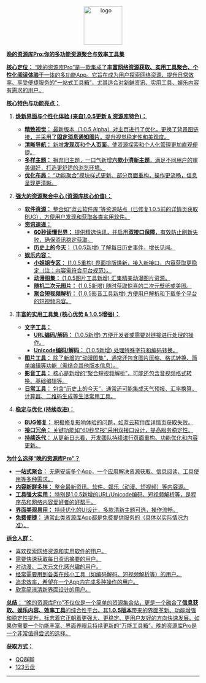 <div align="center">
  <a href="https://flowus.cn/wdzyk/share/f03cf2e4-efd3-4408-90f7-f13fc092254e"><img width="100px" alt="logo" src="https://fs-im-kefu.7moor-fs1.com/ly/4d2c3f00-7d4c-11e5-af15-41bf63ae4ea0/d7d7a7f72f2cd05f/icon.png"/>
 
<div align="left">  
  
**晚的资源库Pro:你的多功能资源聚合与效率工具集**

**核心定位：**
“晚的资源库Pro”是一款集成了**丰富网络资源获取、实用工具聚合、个性化阅读体验**于一体的多功能App。它旨在成为用户探索网络资源、提升日常效率、享受便捷服务的“一站式工具箱”，尤其适合对新鲜资讯、实用工具、娱乐内容有需求的用户。

**核心特色与功能亮点：**

1.  **焕新界面与个性化体验 (来自1.0.5更新 & 资源库特色)：**
    *   **精致视觉：** 最新版本（1.0.5 Alpha）对主页进行了优化，更换了背景图链接，并采用了**固定消息通知图片**，提升视觉稳定性和美观度。
    *   **清晰导航：** 新增**发现页**和**个人页面**，使资源探索和个人化管理更加直观便捷。
    *   **多样主题：** 摒弃旧主题，一口气新增**六款小清新主题**，满足不同用户的审美偏好，打造更舒适的浏览环境。
    *   **优化布局：** “功能聚合”模块样式更新、部分页面重构，操作更流畅，信息呈现更清晰。

2.  **强大的资源聚合中心 (资源库核心价值)：**
    *   **软件资源：** 整合如“蓝云软件库”等资源站点（已修复1.0.5前的详情页获取BUG），方便用户发现和获取各类实用软件。
    *   **资讯速递：**
        *   **60秒读懂世界：** 提供精选快讯，并启用**双接口保障**，有效防止刷新失败，确保资讯稳定获取。
        *   **历史上的今天：** (1.0.5新增) 了解每日历史事件，增长见闻。
    *   **娱乐内容：**
        *   **小姐姐专区：** (1.0.5重构) 界面排版焕新，接入新接口，内容获取更稳定（注：内容需符合平台规范）。
        *   **动漫图集：** (1.0.5图片工具新增) 汇集精美动漫图片资源。
        *   **随机二次元图片：** (1.0.5新增) 随时获取惊喜的二次元壁纸或美图。
        *   **聚合短视频解析：** (1.0.5影音工具新增) 方便用户解析和下载多个平台的短视频内容。

3.  **丰富的实用工具集 (核心优势 & 1.0.5增强)：**
    *   **文字工具：**
        *   **URL编码/解码：** (1.0.5新增) 方便开发者或需要对链接进行处理的操作。
        *   **Unicode编码/解码：** (1.0.5新增) 处理特殊字符和编码转换。
    *   **图片工具：** 除了新增的“动漫图集”，通常还包含图片压缩、格式转换、简单编辑等功能（需结合其他版本信息）。
    *   **影音工具：** 核心是新增的“聚合短视频解析”，可能还包含音视频格式转换、基础编辑等。
    *   **日常工具：** 包含“历史上的今天”，通常还可能集成天气预报、汇率换算、计算器、二维码生成等生活常用工具。

4.  **稳定与优化 (持续改进)：**
    *   **BUG修复：** 积极修复影响体验的问题，如蓝云软件库详情页获取失败。
    *   **接口冗余：** 关键功能如“60秒早报”采用双接口设计，提高服务稳定性。
    *   **持续迭代：** 从更新日志看，开发团队持续进行页面重构、功能优化和内容更新。

**为什么选择“晚的资源库Pro”？**

*   **一站式聚合：** 无需安装多个App，一个应用解决资源获取、信息阅读、工具使用等多种需求。
*   **内容新鲜多样：** 整合最新资讯、软件、娱乐（动漫、短视频）等内容源。
*   **工具强大实用：** 特别是1.0.5新增的URL/Unicode编码、短视频解析等，是程序员和网络内容爱好者的好帮手。
*   **界面美观易用：** 持续优化的UI设计，多款清新主题可选，操作流畅。
*   **免费便捷：** 通常此类资源库App都是免费提供服务的（具体以实际情况为准）。

**适合人群：**

*   喜欢探索网络资源和实用软件的用户。
*   需要快速获取每日资讯摘要的用户。
*   对动漫、二次元文化感兴趣的用户。
*   经常需要用到各类在线小工具（如编码解码、短视频解析等）的用户。
*   追求效率，希望在一个App内完成多种操作的用户。
*   欣赏简洁清新界面设计的用户。

**总结：**
“晚的资源库Pro”不仅仅是一个简单的资源集合站，更是一个融合了**信息获取、娱乐内容、效率工具**的综合性平台。其**1.0.5版本**带来的界面革新、功能增强和稳定性提升，标志着它正朝着更强大、更稳定、更用户友好的方向快速发展。如果你需要一个功能丰富、界面养眼且持续更新的“万能工具箱”，晚的资源库Pro是一个非常值得尝试的选择。

**获取方式：**
- [QQ群聊](http://qm.qq.com/cgi-bin/qm/qr?_wv=1027&k=uwsKwYOHuNdrr7jXNk4HI-VG2qBG-xJ6&authKey=QoKdEGe%2FY0Pxc3IczCHm%2FgSfecByLJjfBG6Hbj%2FuWTFoRMl5QCMqlL5JlOsZ94ct&noverify=0&group_code=773526766)
 - [123云盘](https://www.123pan.com/s/63nZVv-yEyMd.html)

---


